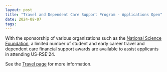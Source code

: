 ```yaml
---
layout: post
title: "Travel and Dependent Care Support Program - Applications Open"
date: 2024-08-07
tags:
---
```


With the sponsorship of various organizations such as the
[National Science Foundation](https://www.nsf.org/), a limited number of student and early career
travel and dependent care financial support awards are available to assist
applicants in attending US-RSE'24.

See the [Travel page](https://us-rse.org/usrse24/attend/travel/) for more information.
